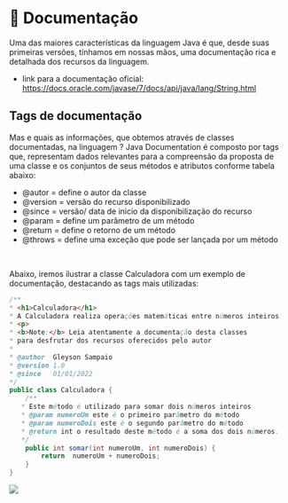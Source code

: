 # 📌 Documentação

Uma das maiores características da linguagem Java é que, desde suas primeiras versões, tínhamos em nossas mãos, uma documentação rica e detalhada dos recursos da linguagem.
* link para a documentação oficial: https://docs.oracle.com/javase/7/docs/api/java/lang/String.html

## Tags de documentação

Mas e quais as informações, que obtemos através de classes documentadas, na linguagem ? Java Documentation é composto por tags que, representam dados relevantes para a compreensão da proposta de uma classe e os conjuntos de seus métodos e atributos conforme tabela abaixo:<br>

* @autor = define o autor da classe
* @version = versão do recurso disponibilizado
* @since = versão/ data de inicio da disponibilização do recurso
* @param = define um parâmetro de um método
* @return = define o retorno de um método
* @throws = define uma exceção que pode ser lançada por um método
<br>

Abaixo, iremos ilustrar a classe Calculadora com um exemplo de documentação, destacando as tags mais utilizadas:<br>

~~~java	
/**
* <h1>Calculadora</h1>
* A Calculadora realiza operações matemáticas entre números inteiros
* <p>
* <b>Note:</b> Leia atentamente a documentação desta classes
* para desfrutar dos recursos oferecidos pelo autor
*
* @author  Gleyson Sampaio
* @version 1.0
* @since   01/01/2022
*/
public class Calculadora {
    /**
   * Este método é utilizado para somar dois números inteiros
   * @param numeroUm este é o primeiro parâmetro do método
   * @param numeroDois este é o segundo parâmetro do método
   * @return int o resultado deste método é a soma dos dois números.
   */
    public int somar(int numeroUm, int numeroDois) {
        return  numeroUm + numeroDois;
    }
}
~~~

<img src="https://3025166959-files.gitbook.io/~/files/v0/b/gitbook-x-prod.appspot.com/o/spaces%2FjFR9F4NToQ6FD39fU3wC%2Fuploads%2Fgit-blob-b303136896ec29f3e279833f8c153b169ebe13d2%2Fimage%20(15)%20(1)%20(1).png?alt=media">
<br>


